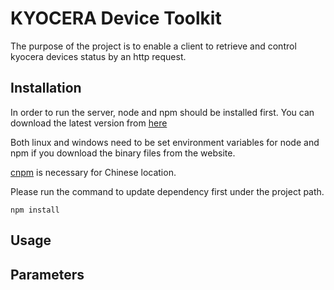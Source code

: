 # KYOCERA Device Toolkit

The purpose of the project is to enable a client to retrieve and control kyocera devices status by an http request.


## Installation
In order to run the server, node and npm should be installed first.
You can download the latest version from [here](https://nodejs.org/en/download/)

Both linux and windows need to be set environment variables for node and npm if you download the binary files from the website.

[cnpm](http://npm.taobao.org/) is necessary for Chinese location.

Please run the command to update dependency first under the project path.
```
npm install
```

## Usage



## Parameters

